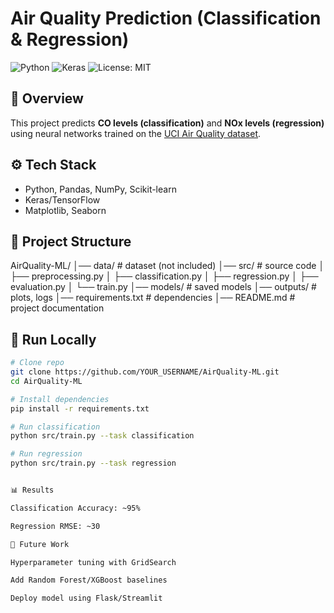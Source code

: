 # Air Quality Prediction (Classification & Regression)

![Python](https://img.shields.io/badge/Python-3.9-blue.svg)
![Keras](https://img.shields.io/badge/Keras-TF-red)
![License: MIT](https://img.shields.io/badge/License-MIT-yellow.svg)

## 📌 Overview
This project predicts **CO levels (classification)** and **NOx levels (regression)** using neural networks trained on the [UCI Air Quality dataset](https://archive.ics.uci.edu/ml/datasets/Air+Quality).

## ⚙️ Tech Stack
- Python, Pandas, NumPy, Scikit-learn
- Keras/TensorFlow
- Matplotlib, Seaborn

## 📂 Project Structure

AirQuality-ML/
│── data/ # dataset (not included)
│── src/ # source code
│ ├── preprocessing.py
│ ├── classification.py
│ ├── regression.py
│ ├── evaluation.py
│ └── train.py
│── models/ # saved models
│── outputs/ # plots, logs
│── requirements.txt # dependencies
│── README.md # project documentation


## 🚀 Run Locally
```bash
# Clone repo
git clone https://github.com/YOUR_USERNAME/AirQuality-ML.git
cd AirQuality-ML

# Install dependencies
pip install -r requirements.txt

# Run classification
python src/train.py --task classification

# Run regression
python src/train.py --task regression


📊 Results

Classification Accuracy: ~95%

Regression RMSE: ~30

🔮 Future Work

Hyperparameter tuning with GridSearch

Add Random Forest/XGBoost baselines

Deploy model using Flask/Streamlit